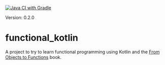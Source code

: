 [![Java CI with Gradle](https://github.com/rgianassi/functional_kotlin/actions/workflows/gradle.yml/badge.svg)](https://github.com/rgianassi/functional_kotlin/actions/workflows/gradle.yml)

Version: 0.2.0

# functional_kotlin

A project to try to learn functional programming using Kotlin and
the [From Objects to Functions](https://pragprog.com/titles/uboop/from-objects-to-functions/) book.
